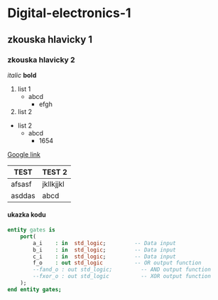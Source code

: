 # Digital-electronics-1
## zkouska hlavicky 1
### zkouska hlavicky 2

*italic*
**bold**

1. list 1
   - abcd
     - efgh
2. list 2
- list 2
  + abcd
    + 1654
    
[Google link](https://www.google.com)

TEST | TEST 2
------------ | -------------
afsasf | jkllkjjkl
asddas | abcd

#### ukazka kodu
```vhdl
entity gates is
    port(
        a_i    : in  std_logic;         -- Data input
        b_i    : in  std_logic;         -- Data input
        c_i    : in  std_logic;         -- Data input
        f_o    : out std_logic          -- OR output function
        --fand_o : out std_logic;         -- AND output function
        --fxor_o : out std_logic          -- XOR output function
    );
end entity gates;
```
